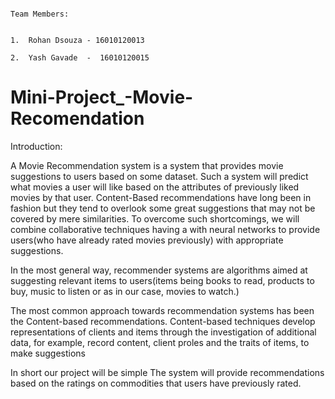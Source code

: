                                                                                                                                                     Team Members: 

                                                                                                                                                    1.	Rohan Dsouza - 16010120013
                                                                                                                                                    2.	Yash Gavade  -  16010120015





# Mini-Project_-Movie-Recomendation

Introduction: 

A Movie Recommendation system is a system that provides movie suggestions to users based on some dataset. Such a system will predict what movies a user will like based on the attributes of previously liked movies by that user. Content-Based recommendations have long been in fashion but they tend to overlook some great suggestions that may not be covered by mere  similarities. To overcome such shortcomings, we will combine collaborative  techniques having a  with neural networks to provide users(who have already rated movies previously) with appropriate suggestions.

In the most general way, recommender systems are algorithms aimed at suggesting relevant items to users(items being books to read, products to buy, music to listen or as in our case, movies to watch.)

The most common approach towards recommendation systems has been the Content-based recommendations. Content-based techniques develop representations of clients and items through the investigation of additional data, for example, record content, client proles and the traits of items, to make suggestions

In short our project will be simple The system will provide recommendations based on the ratings on commodities that users have previously rated.
